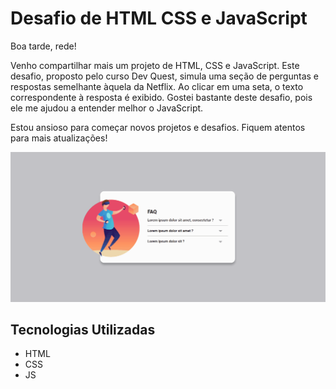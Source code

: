 # Desafio de HTML CSS e JavaScript 

Boa tarde, rede!

Venho compartilhar mais um projeto de HTML, CSS e JavaScript. Este desafio, proposto pelo curso Dev Quest, simula uma seção de perguntas e respostas semelhante àquela da Netflix. Ao clicar em uma seta, o texto correspondente à resposta é exibido. Gostei bastante deste desafio, pois ele me ajudou a entender melhor o JavaScript.

Estou ansioso para começar novos projetos e desafios. Fiquem atentos para mais atualizações!

[<img src="./src/Gif Do Projeto.gif">]()

## Tecnologias Utilizadas 
- HTML 
- CSS
- JS